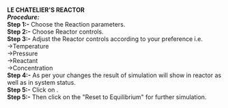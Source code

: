 ****LE CHATELIER'S REACTOR****<br>
_****Procedure:****<br>_
****Step 1:-**** Choose the Reaction parameters.<br>
****Step 2:-**** Choose Reactor controls.<br>
****Step 3:-**** Adjust the Reactor controls according to your preference i.e.<br>
    ->Temperature<br>
    ->Pressure<br>
    ->Reactant<br>
    ->Concentration<br>
****Step 4:-**** As per your changes the result of simulation will show in reactor as well as in system status.<br>
****Step 5:-**** Click on .<br>
****Step 5:-**** Then click on the "Reset to Equilibrium" for further simulation.<br>
